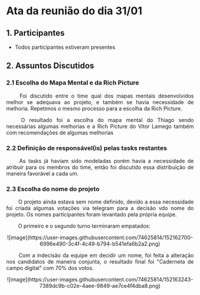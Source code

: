 # Ata da reunião do dia 31/01

## 1. Participantes
- Todos participantes estiveram presentes

## 2. Assuntos Discutidos
### 2.1 Escolha do Mapa Mental e da Rich Picture
<p align="justify">&emsp;&emsp; Foi discutido entre o time qual dos mapas mentais desenvolvidos melhor se adequava ao projeto, e também se havia necessidade de melhoria. Repetimos o mesmo processo para a escolha da Rich Picture.</p>

<p align="justify">&emsp;&emsp; O resultado foi a escolha do mapa mental do Thiago sendo necessárias algumas melhorias e a Rich Picture do Vitor Lamego também com recomendações de algumas melhorias</p>

### 2.2 Definição de responsável(is) pelas tasks restantes
<p align="justify">&emsp;&emsp; As tasks já haviam sido modeladas porém havia a necessidade de atribuir para os membros do time, então foi discutido essa distribuição de maneira favorável a cada um.</p>

### 2.3 Escolha do nome do projeto
<p align="justify">&emsp;&emsp; O projeto ainda estava sem nome definido, devido a essa necessidade foi criada algumas votações via telegram para a decisão vdo nome do projeto. Os nomes participantes foram levantado pela própria equipe.</p>

<p align="justify">&emsp;&emsp; O primeiro e o segundo turno terminaram empatados:</p>

<center>
![image](https://user-images.githubusercontent.com/74625814/152162700-6996e490-3c4f-4c49-b794-b541efa6b2a2.png)
</center>


<p align="justify">&emsp;&emsp; Com a indecisão da equipe em decidir um nome, foi feita a alteração nos candidatos de maneira conjunta, o resultado final foi "Caderneta de campo digital" com 70% dos votos.</p>

<center>
![image](https://user-images.githubusercontent.com/74625814/152163243-7389dc9b-c02e-4aee-9849-ae7ce4f4dba8.png)
</center>
